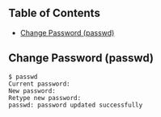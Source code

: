 ## Table of Contents

- [Change Password (passwd)](#change-password-passwd)

## Change Password (passwd)

```ssh
$ passwd
Current password:
New password:
Retype new password:
passwd: password updated successfully
```
